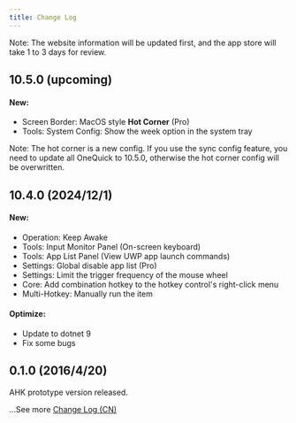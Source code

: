 ```yaml
---
title: Change Log
---
```


Note: The website information will be updated first, and the app store will take 1 to 3 days for review.

## 10.5.0 (upcoming)

#### New:
- Screen Border: MacOS style **Hot Corner** (Pro)
- Tools: System Config: Show the week option in the system tray

Note: The hot corner is a new config. If you use the sync config feature, you need to update all OneQuick to 10.5.0, otherwise the hot corner config will be overwritten.

## 10.4.0 (2024/12/1)

#### New:
- Operation: Keep Awake
- Tools: Input Monitor Panel (On-screen keyboard)
- Tools: App List Panel (View UWP app launch commands)
- Settings: Global disable app list (Pro)
- Settings: Limit the trigger frequency of the mouse wheel
- Core: Add combination hotkey to the hotkey control's right-click menu
- Multi-Hotkey: Manually run the item

#### Optimize:
- Update to dotnet 9
- Fix some bugs

## 0.1.0 (2016/4/20) 

AHK prototype version released.

...See more [Change Log (CN)](/change-log)
